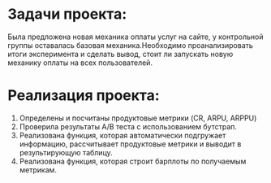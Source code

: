 # Задачи проекта:
Была предложена новая механика оплаты услуг на сайте, у контрольной группы оставалась базовая механика.Необходимо проанализировать итоги эксперимента и сделать вывод, стоит ли запускать новую механику оплаты на всех пользователей.

# Реализация проекта:
1. Определены и посчитаны продуктовые метрики (CR, ARPU, ARPPU)
2. Проверила результаты А/В теста с использованием бутстрап.
3. Реализована функция, которая автоматически подгружает информацию, рассчитывает продуктовые метрики и выводит в результирующую таблицу.
4. Реализована функция, которая строит барплоты по получаемым метрикам.
